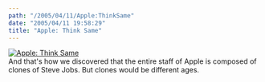 ```yaml
---
path: "/2005/04/11/Apple:ThinkSame" 
date: "2005/04/11 19:58:29" 
title: "Apple: Think Same" 
---
```

<a href="http://developer.apple.com/wwdc/"><img src="http://typewriting.org/image/article/content/apple_white.gif" alt="Apple: Think Same" /></a><br>And that's how we discovered that the entire staff of Apple is composed of clones of Steve Jobs. But clones would be different ages.